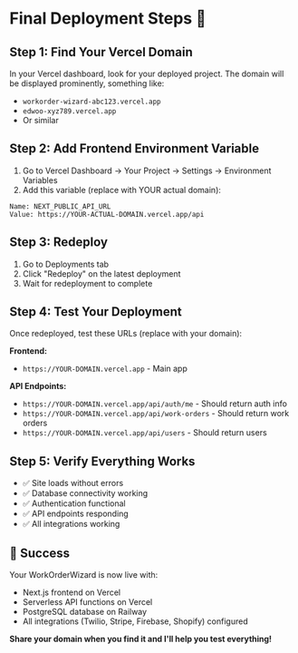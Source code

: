 # Final Deployment Steps 🎯

## Step 1: Find Your Vercel Domain

In your Vercel dashboard, look for your deployed project. The domain will be displayed prominently, something like:

- `workorder-wizard-abc123.vercel.app`
- `edwoo-xyz789.vercel.app`
- Or similar

## Step 2: Add Frontend Environment Variable

1. Go to Vercel Dashboard → Your Project → Settings → Environment Variables
2. Add this variable (replace with YOUR actual domain):

```
Name: NEXT_PUBLIC_API_URL
Value: https://YOUR-ACTUAL-DOMAIN.vercel.app/api
```

## Step 3: Redeploy

1. Go to Deployments tab
2. Click "Redeploy" on the latest deployment
3. Wait for redeployment to complete

## Step 4: Test Your Deployment

Once redeployed, test these URLs (replace with your domain):

**Frontend:**

- `https://YOUR-DOMAIN.vercel.app` - Main app

**API Endpoints:**

- `https://YOUR-DOMAIN.vercel.app/api/auth/me` - Should return auth info
- `https://YOUR-DOMAIN.vercel.app/api/work-orders` - Should return work orders
- `https://YOUR-DOMAIN.vercel.app/api/users` - Should return users

## Step 5: Verify Everything Works

- ✅ Site loads without errors
- ✅ Database connectivity working
- ✅ Authentication functional
- ✅ API endpoints responding
- ✅ All integrations working

## 🎉 Success

Your WorkOrderWizard is now live with:

- Next.js frontend on Vercel
- Serverless API functions on Vercel
- PostgreSQL database on Railway
- All integrations (Twilio, Stripe, Firebase, Shopify) configured

**Share your domain when you find it and I'll help you test everything!**
